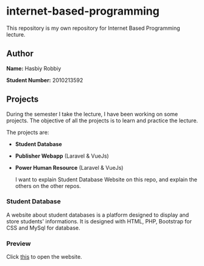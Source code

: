 # internet-based-programming
This repository is my own repository for Internet Based Programming lecture.

## Author
**Name:** Hasbiy Robbiy

**Student Number:** 2010213592

## Projects
During the semester I take the lecture, I have been working on some projects. The objective of all the projects is to learn and practice the lecture.

The projects are:
- **Student Database**
- **Publisher Webapp** (Laravel & VueJs)
- **Power Human Resource** (Laravel & VueJs)

  I want to explain Student Database Website on this repo, and explain the others on the other repos.
  
 ### Student Database
 A website about student databases is a platform designed to display and store students' informations.
 It is designed with HTML, PHP, Bootstrap for CSS and MySql for database.
 
 ### Preview
 
 Click [this](http://88.227.112.175) to open the website.
